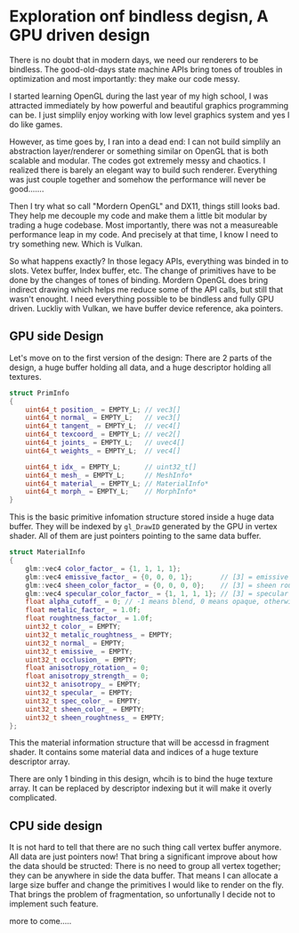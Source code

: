 # Exploration onf bindless degisn, A GPU driven design

There is no doubt that in modern days, we need our renderers to be bindless. The good-old-days state machine APIs bring tones of troubles in optimization and most importantly: they make our code messy.

I started learning OpenGL during the last year of my high school, I was attracted immediately by how powerful and beautiful graphics programming can be. I just simplily enjoy working with low level graphics system and yes I do like games.

However, as time goes by, I ran into a dead end: I can not build simplily an abstraction layer/renderer or something similar on OpenGL that is both scalable and modular. The codes got extremely messy and chaotics. I realized there is barely an elegant way to build such renderer. Everything was just couple together and somehow the performance will never be good.......

Then I try what so call "Mordern OpenGL" and DX11, things still looks bad. They help me decouple my code and make them a little bit modular by trading a huge codebase. Most importantly, there was not a measureable performance leap in my code. And precisely at that time, I know I need to try something new. Which is Vulkan.

So what happens exactly? In those legacy APIs, everything was binded in to slots. Vetex buffer, Index buffer, etc. The change of primitives have to be done by the changes of tones of binding. Mordern OpenGL does bring indirect drawing which helps me reduce some of the API calls, but still that wasn't enought. I need everything possible to be bindless and fully GPU driven. Luckliy with Vulkan, we have buffer device reference, aka pointers.

## GPU side Design
Let's move on to the first version of the design:
There are 2 parts of the design, a huge buffer holding all data, and a huge descriptor holding all textures.
```c++
struct PrimInfo
{
    uint64_t position_ = EMPTY_L; // vec3[]
    uint64_t normal_ = EMPTY_L;   // vec3[]
    uint64_t tangent_ = EMPTY_L;  // vec4[]
    uint64_t texcoord_ = EMPTY_L; // vec2[]
    uint64_t joints_ = EMPTY_L;   // uvec4[]
    uint64_t weights_ = EMPTY_L;  // vec4[]

    uint64_t idx_ = EMPTY_L;      // uint32_t[]
    uint64_t mesh_ = EMPTY_L;     // MeshInfo*
    uint64_t material_ = EMPTY_L; // MaterialInfo*
    uint64_t morph_ = EMPTY_L;    // MorphInfo*
}
```
This is the basic primitive infomation structure stored inside a huge data buffer. They will be indexed by `gl_DrawID` generated by the GPU in vertex shader. All of them are just pointers pointing to the same data buffer.
```c++
struct MaterialInfo
{
    glm::vec4 color_factor_ = {1, 1, 1, 1};
    glm::vec4 emissive_factor_ = {0, 0, 0, 1};       // [3] = emissive strength
    glm::vec4 sheen_color_factor_ = {0, 0, 0, 0};    // [3] = sheen roughtnessfactor
    glm::vec4 specular_color_factor_ = {1, 1, 1, 1}; // [3] = specular factor
    float alpha_cutoff_ = 0; // -1 means blend, 0 means opaque, otherwise meansmask
    float metalic_factor_ = 1.0f;
    float roughtness_factor_ = 1.0f;
    uint32_t color_ = EMPTY;
    uint32_t metalic_roughtness_ = EMPTY;
    uint32_t normal_ = EMPTY;
    uint32_t emissive_ = EMPTY;
    uint32_t occlusion_ = EMPTY;
    float anisotropy_rotation_ = 0;
    float anisotropy_strength_ = 0;
    uint32_t anisotropy_ = EMPTY;
    uint32_t specular_ = EMPTY;
    uint32_t spec_color_ = EMPTY;
    uint32_t sheen_color_ = EMPTY;
    uint32_t sheen_roughtness_ = EMPTY;
};
```
This the material information structure that will be accessd in fragment shader. It contains some material data and indices of a huge texture descriptor array.

There are only 1 binding in this design, whcih is to bind the huge texture array. It can be replaced by descriptor indexing but it will make it overly complicated.

## CPU side design
It is not hard to tell that there are no such thing call vertex buffer anymore. All data are just pointers now! That bring a significant improve about how the data should be structed: There is no need to group all vertex together; they can be anywhere in side the data buffer. That means I can allocate a large size buffer and change the primitives I would like to render on the fly. That brings the problem of fragmentation, so unfortunally I decide not to implement such feature.

more to come.....

